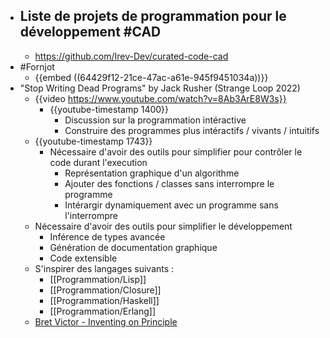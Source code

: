 - Liste de projets de programmation pour le développement #CAD
	-
	- https://github.com/Irev-Dev/curated-code-cad
- #Fornjot
	- {{embed ((64429f12-21ce-47ac-a61e-945f9451034a))}}
- "Stop Writing Dead Programs" by Jack Rusher (Strange Loop 2022)
	- {{video  https://www.youtube.com/watch?v=8Ab3ArE8W3s}}
		- {{youtube-timestamp 1400}}
			- Discussion sur la programmation intéractive
			- Construire des programmes plus intéractifs / vivants / intuitifs
	- {{youtube-timestamp 1743}}
		- Nécessaire d'avoir des outils pour simplifier pour contrôler le code durant l'execution
			- Représentation graphique d'un algorithme
			- Ajouter des fonctions / classes sans interrompre le programme
			- Intérargir dynamiquement avec un programme sans l'interrompre
	- Nécessaire d'avoir des outils pour simplifier le développement
		- Inférence de types avancée
		- Génération de documentation graphique
		- Code extensible
	- S'inspirer des langages suivants :
		- [[Programmation/Lisp]]
		- [[Programmation/Closure]]
		- [[Programmation/Haskell]]
		- [[Programmation/Erlang]]
	- [Bret Victor - Inventing on Principle](https://www.youtube.com/watch?v=PUv66718DII)